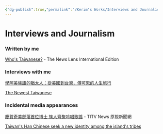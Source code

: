 ```yaml
---
{"dg-publish":true,"permalink":"/Kerim's Works/Interviews and Journalism/"}
---
```


# Interviews and Journalism

### Written by me

[Who's Taiwanese?](https://international.thenewslens.com/feature/taiwan-immigration/142773) - The News Lens International Edition  
### Interviews with me

[學阿美族語的猶太人：從美國到台灣，傅可恩的人生旅行](https://simivilang.medium.com/%E8%AA%AA%E9%98%BF%E7%BE%8E%E6%97%8F%E8%AA%9E%E7%9A%84%E7%8C%B6%E5%A4%AA%E4%BA%BA-%E5%BE%9E%E7%BE%8E%E5%9C%8B%E5%88%B0%E5%8F%B0%E7%81%A3-%E5%82%85%E5%8F%AF%E6%81%A9%E7%9A%84%E4%BA%BA%E7%94%9F%E6%97%85%E8%A1%8C-c2c5e0cc9368) 

[The Newest Taiwanese](https://laorencha.blogspot.com/2022/12/the-newest-taiwanese.html)  

### Incidental media appearances

[慶賀奇美部落首位博士 族人齊聚吟唱歌謠](https://news.ipcf.org.tw/54268) - TITV News 原視新聞網  

[Taiwan's Han Chinese seek a new identity among the island's tribes](https://www.washingtonpost.com/world/2022/04/04/taiwan-indigenous-china-tribes/)  